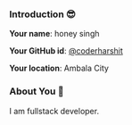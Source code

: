 ### Introduction :sunglasses:

**Your name**: honey singh

**Your GitHub id**: [@coderharshit](https://github.com/coderharshit)

**Your location**: Ambala City

### About You :boy:

I am fullstack developer.
